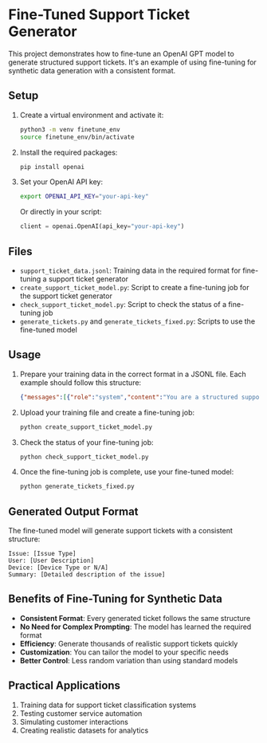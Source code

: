 # Fine-Tuned Support Ticket Generator

This project demonstrates how to fine-tune an OpenAI GPT model to generate structured support tickets. It's an example of using fine-tuning for synthetic data generation with a consistent format.

## Setup

1. Create a virtual environment and activate it:
   ```bash
   python3 -m venv finetune_env
   source finetune_env/bin/activate
   ```

2. Install the required packages:
   ```bash
   pip install openai
   ```

3. Set your OpenAI API key:
   ```bash
   export OPENAI_API_KEY="your-api-key"
   ```
   Or directly in your script:
   ```python
   client = openai.OpenAI(api_key="your-api-key")
   ```

## Files

- `support_ticket_data.jsonl`: Training data in the required format for fine-tuning a support ticket generator
- `create_support_ticket_model.py`: Script to create a fine-tuning job for the support ticket generator
- `check_support_ticket_model.py`: Script to check the status of a fine-tuning job
- `generate_tickets.py` and `generate_tickets_fixed.py`: Scripts to use the fine-tuned model

## Usage

1. Prepare your training data in the correct format in a JSONL file. Each example should follow this structure:
   ```json
   {"messages":[{"role":"system","content":"You are a structured support ticket generator."},{"role":"user","content":"User can't reset password."},{"role":"assistant","content":"Issue: Password Reset\nUser: Random User\nDevice: Unknown\nSummary: The user cannot reset their password using the email recovery link."}]}
   ```

2. Upload your training file and create a fine-tuning job:
   ```bash
   python create_support_ticket_model.py
   ```

3. Check the status of your fine-tuning job:
   ```bash
   python check_support_ticket_model.py
   ```

4. Once the fine-tuning job is complete, use your fine-tuned model:
   ```bash
   python generate_tickets_fixed.py
   ```

## Generated Output Format

The fine-tuned model will generate support tickets with a consistent structure:

```
Issue: [Issue Type]
User: [User Description]
Device: [Device Type or N/A]
Summary: [Detailed description of the issue]
```

## Benefits of Fine-Tuning for Synthetic Data

- **Consistent Format**: Every generated ticket follows the same structure
- **No Need for Complex Prompting**: The model has learned the required format
- **Efficiency**: Generate thousands of realistic support tickets quickly
- **Customization**: You can tailor the model to your specific needs
- **Better Control**: Less random variation than using standard models

## Practical Applications

1. Training data for support ticket classification systems
2. Testing customer service automation
3. Simulating customer interactions
4. Creating realistic datasets for analytics 